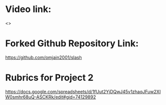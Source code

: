# Video link:

<>

# Forked Github Repository Link:

<https://github.com/omjain2001/slash>

# Rubrics for Project 2

<https://docs.google.com/spreadsheets/d/1fUut2YjDQwJ45v1zhaqJFuw2XIW0smhr68uQ-ASCKRk/edit#gid=74129892>
